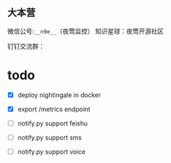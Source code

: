 ## 大本营

微信公号:`__n9e__`（夜莺监控）
知识星球：夜莺开源社区

钉钉交流群：



# todo

- [x] deploy nightingale in docker
- [x] export /metrics endpoint
- [ ] notify.py support feishu
- [ ] notify.py support sms
- [ ] notify.py support voice


